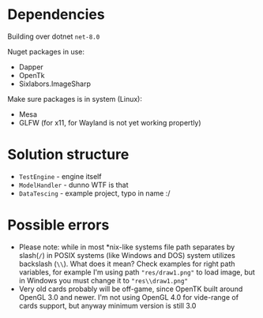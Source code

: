# Dependencies
Building over dotnet ``net-8.0``

Nuget packages in use:
- Dapper
- OpenTk
- Sixlabors.ImageSharp

Make sure packages is in system (Linux):
- Mesa
- GLFW (for x11, for Wayland is not yet working propertly)

# Solution structure
- ``TestEngine`` - engine itself
- ``ModelHandler`` - dunno WTF is that
- ``DataTescing`` - example project, typo in name :/

# Possible errors
- Please note: while in most *nix-like systems file path separates by slash(``/``) in POSIX systems 
(like Windows and DOS) system utilizes backslash (``\\``). What does it mean? Check examples for right path
variables, for example I'm using path ``"res/draw1.png"`` to load image, but in Windows you must change it
to ``"res\\draw1.png"``
- Very old cards probably will be off-game, since OpenTK built around OpenGL 3.0 and newer. I'm not using 
OpenGL 4.0 for vide-range of cards support, but anyway minimum version is still 3.0
